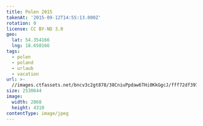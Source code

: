 ```yaml
---
title: Polen 2015
takenAt: '2015-09-12T14:55:13.000Z'
rotation: 0
license: CC BY-ND 3.0
geo:
  lat: 54.354166
  lng: 18.650166
tags:
  - polen
  - poland
  - urlaub
  - vacation
url: >-
  //images.ctfassets.net/bncv3c2gt878/38CniuPpdaw6THi0KkGgcJ/fff72df397b28acf8b3eb95f2a97f105/polen-2015_25657113790_o
size: 2530644
image:
  width: 2868
  height: 4310
contentType: image/jpeg
---
```


